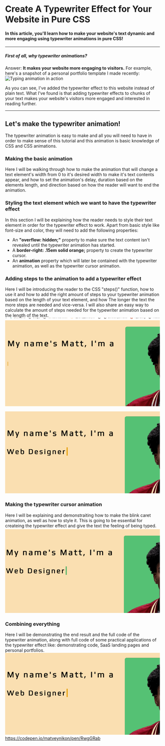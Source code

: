 # Create A Typewriter Effect for Your Website in Pure CSS

#### In this article, you'll learn how to make your website's text dynamic and more engaging using typewriter animations in pure CSS!

***********
##### First of all, why typewriter animations?

Answer: **It makes your website more engaging to visitors.**
For example, here's a snapshot of a personal portfolio template I made recently:
![Typing animation in action](https://github.com/MattNikonorov/Typing-Animation-in-CSS/blob/main/typewriter.gif)

As you can see, I've added the typewriter effect to this website instead of plain text.
What I've found is that adding typewriter effects to chunks of your text makes your website's visitors more engaged and interested in reading further.

************

## Let's make the typewriter animation!

The typewriter animation is easy to make and all you will need to have in order to make sense of this tutorial and this animation is basic knowledge of CSS and CSS animations.

### Making the basic animation
Here I will be walking through how to make the animation that will change a text element's width from 0 to it's desired width to make it's text contents appear, and how to set the animation's delay, duration based on the elements length, and direction based on how the reader will want to end the animation. 

### Styling the text element which we want to have the typewriter effect
In this section I will be explaining how the reader needs to style their text element in order for the typewriter effect to work.
Apart from basic style like font-size and color, they will need to add the following properties:
* An **"overflow: hidden;"** property to make sure the text content isn't revealed until the typewriter animation has started.
* A **border-right: .15em solid orange;** property to create the typewriter cursor.
* An **animation** property which will later be contained with the typewriter animation, as well as the typewriter cursor animation.

### Adding steps to the animation to add a typewriter effect
Here I will be introducing the reader to the CSS "steps()" function, how to use it and how to add the right amount of steps to your typewriter animation based on the length of your text element, and how The longer the text the more steps are needed and vice-versa. 
I will also share an easy way to calculate the amount of steps needed for the typewriter animation based on the length of the text.
![Long text animation](https://github.com/MattNikonorov/Typing-Animation-in-CSS/blob/main/long-text.gif)

![Short text animation](https://github.com/MattNikonorov/Typing-Animation-in-CSS/blob/main/short-text.gif)


### Making the typewriter cursor animation
Here I will be explaining and demonstraiting how to make the blink caret animation, as well as how to style it.
This is going to be essential for createing the typewriter effect and give the text the feeling of being typed.
![Blink caret animation](https://github.com/MattNikonorov/Typing-Animation-in-CSS/blob/main/blink-caret.gif)

### Combining everything
Here I will be demonstrating the end result and the full code of the typewriter animation, along with full code of some practical applications of the typewriter effect like: demonstrating code, SaaS landing pages and personal portfolios.
![Short text animation](https://github.com/MattNikonorov/Typing-Animation-in-CSS/blob/main/short-text.gif)
https://codepen.io/matveynikon/pen/RwgGRab
